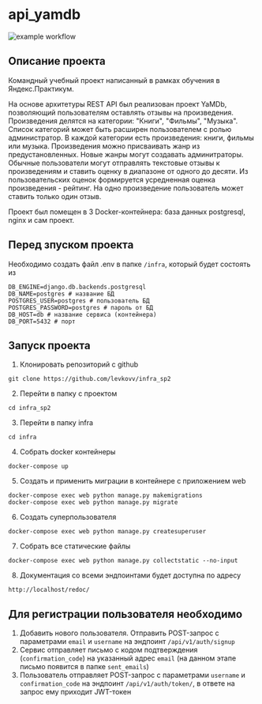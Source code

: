 # api_yamdb

![example workflow](https://github.com/levkovv/yamdb_final/actions/workflows/yamdb_workflow.yml/badge.svg)

## Описание проекта
Командный учебный проект написанный в рамках обучения в Яндекс.Практикум.

На основе архитетуры REST API был реализован проект YaMDb, позволяющий пользователям оставлять отзывы на произведения. Произведения делятся на категории: "Книги", "Фильмы", "Музыка". Список категорий может быть расширен пользователем с ролью администратор. В каждой категории есть произведения: книги, фильмы или музыка. Произведения можно присваивать жанр из предустановленных. Новые жанры могут создавать админитраторы. Обычные пользователи могут отправлять текстовые отзывы к произведениям и ставить оценку в диапазоне от одного до десяти. Из пользовательских оценок формируется усредненная оценка произведения - рейтинг. На одно произведение пользователь может ставить только один отзыв.

Проект был помещен в 3 Docker-контейнера: база данных postgresql, nginx и сам проект.

## Перед зпуском проекта
Необходимо создать файл .env в папке ```/infra```, который будет состоять из
```
DB_ENGINE=django.db.backends.postgresql
DB_NAME=postgres # название БД
POSTGRES_USER=postgres # пользователь БД
POSTGRES_PASSWORD=postgres # пароль от БД
DB_HOST=db # название сервиса (контейнера)
DB_PORT=5432 # порт
```

## Запуск проекта
1. Клонировать репозиторий с github
```
git clone https://github.com/levkovv/infra_sp2
```
2. Перейти в папку с проектом
```
cd infra_sp2
```
3. Перейти в папку infra
```
cd infra
```
4. Собрать docker контейнеры
```
docker-compose up
```
5. Создать и применить миграции в контейнере с приложением web
```
docker-compose exec web python manage.py makemigrations
docker-compose exec web python manage.py migrate
```
6. Создать суперпользователя
```
docker-compose exec web python manage.py createsuperuser
```
7. Собрать все статические файлы
```
docker-compose exec web python manage.py collectstatic --no-input
```
8. Документация со всеми эндпоинтами будет доступна по адресу
```
http://localhost/redoc/
```

## Для регистрации пользователя необходимо
1. Добавить нового пользователя. Отправить POST-запрос с параметрами ```email``` и ```username``` на эндпоинт ```/api/v1/auth/signup```
2. Сервис отправляет письмо с кодом подтверждения (```confirmation_code```) на указанный адрес ```email``` (на данном этапе письмо появится в папке ```sent_emails```)
3. Пользователь отправляет POST-запрос с параметрами ```username``` и ```confirmation_code``` на эндпоинт ```/api/v1/auth/token/```, в ответе на запрос ему приходит JWT-токен

